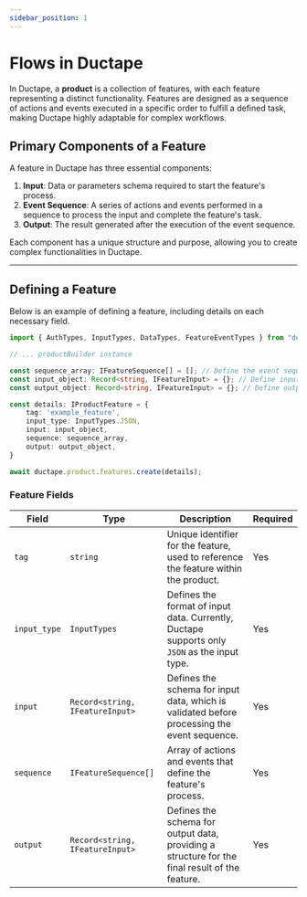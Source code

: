 ```yaml
---
sidebar_position: 1
---
```


# Flows in Ductape

In Ductape, a **product** is a collection of features, with each feature representing a distinct functionality. Features are designed as a sequence of actions and events executed in a specific order to fulfill a defined task, making Ductape highly adaptable for complex workflows.

## Primary Components of a Feature

A feature in Ductape has three essential components:

1. **Input**: Data or parameters schema required to start the feature's process.
2. **Event Sequence**: A series of actions and events performed in a sequence to process the input and complete the feature's task.
3. **Output**: The result generated after the execution of the event sequence.

Each component has a unique structure and purpose, allowing you to create complex functionalities in Ductape.

---

## Defining a Feature

Below is an example of defining a feature, including details on each necessary field.

```typescript
import { AuthTypes, InputTypes, DataTypes, FeatureEventTypes } from "ductape-sdk/types";

// ... productBuilder instance

const sequence_array: IFeatureSequence[] = []; // Define the event sequence here
const input_object: Record<string, IFeatureInput> = {}; // Define input schema here
const output_object: Record<string, IFeatureInput> = {}; // Define output schema here

const details: IProductFeature = {
    tag: 'example_feature',
    input_type: InputTypes.JSON,
    input: input_object,
    sequence: sequence_array,
    output: output_object,
}

await ductape.product.features.create(details);
```

### Feature Fields

| Field        | Type                            | Description                                                                                      | Required |
|--------------|---------------------------------|--------------------------------------------------------------------------------------------------|----------|
| `tag`        | `string`                        | Unique identifier for the feature, used to reference the feature within the product.             | Yes      |
| `input_type` | `InputTypes`                    | Defines the format of input data. Currently, Ductape supports only `JSON` as the input type.     | Yes      |
| `input`      | `Record<string, IFeatureInput>` | Defines the schema for input data, which is validated before processing the event sequence.      | Yes       |
| `sequence`   | `IFeatureSequence[]`            | Array of actions and events that define the feature's process.                                   | Yes      |
| `output`     | `Record<string, IFeatureInput>` | Defines the schema for output data, providing a structure for the final result of the feature.   | Yes       |